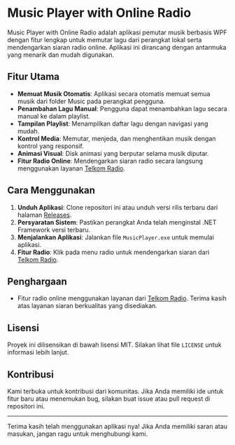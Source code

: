 # Music Player with Online Radio

Music Player with Online Radio adalah aplikasi pemutar musik berbasis WPF dengan fitur lengkap untuk memutar lagu dari perangkat lokal serta mendengarkan siaran radio online. Aplikasi ini dirancang dengan antarmuka yang menarik dan mudah digunakan.

## Fitur Utama
- **Memuat Musik Otomatis**: Aplikasi secara otomatis memuat semua musik dari folder Music pada perangkat pengguna.
- **Penambahan Lagu Manual**: Pengguna dapat menambahkan lagu secara manual ke dalam playlist.
- **Tampilan Playlist**: Menampilkan daftar lagu dengan navigasi yang mudah.
- **Kontrol Media**: Memutar, menjeda, dan menghentikan musik dengan kontrol yang responsif.
- **Animasi Visual**: Disk animasi yang berputar selama musik diputar.
- **Fitur Radio Online**: Mendengarkan siaran radio secara langsung menggunakan layanan [Telkom Radio](https://telkomradio.id/).

## Cara Menggunakan
1. **Unduh Aplikasi**: Clone repositori ini atau unduh versi rilis terbaru dari halaman [Releases](#).
2. **Persyaratan Sistem**: Pastikan perangkat Anda telah menginstal .NET Framework versi terbaru.
3. **Menjalankan Aplikasi**: Jalankan file `MusicPlayer.exe` untuk memulai aplikasi.
4. **Fitur Radio**: Klik pada menu radio untuk mendengarkan siaran dari [Telkom Radio](https://telkomradio.id/).

## Penghargaan
- Fitur radio online menggunakan layanan dari [Telkom Radio](https://telkomradio.id/). Terima kasih atas layanan siaran berkualitas yang disediakan.

## Lisensi
Proyek ini dilisensikan di bawah lisensi MIT. Silakan lihat file `LICENSE` untuk informasi lebih lanjut.

## Kontribusi
Kami terbuka untuk kontribusi dari komunitas. Jika Anda memiliki ide untuk fitur baru atau menemukan bug, silakan buat issue atau pull request di repositori ini.

---

Terima kasih telah menggunakan aplikasi nya! Jika Anda memiliki saran atau masukan, jangan ragu untuk menghubungi kami.
